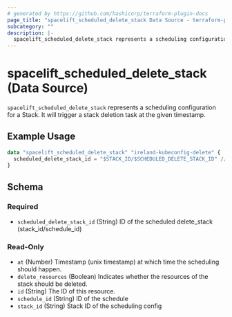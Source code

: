 ```yaml
---
# generated by https://github.com/hashicorp/terraform-plugin-docs
page_title: "spacelift_scheduled_delete_stack Data Source - terraform-provider-spacelift"
subcategory: ""
description: |-
  spacelift_scheduled_delete_stack represents a scheduling configuration for a Stack. It will trigger a stack deletion task at the given timestamp.
---
```


# spacelift_scheduled_delete_stack (Data Source)

`spacelift_scheduled_delete_stack` represents a scheduling configuration for a Stack. It will trigger a stack deletion task at the given timestamp.

## Example Usage

```terraform
data "spacelift_scheduled_delete_stack" "ireland-kubeconfig-delete" {
  scheduled_delete_stack_id = "$STACK_ID/$SCHEDULED_DELETE_STACK_ID" // id of the scheduled delete stack
}
```

<!-- schema generated by tfplugindocs -->
## Schema

### Required

- `scheduled_delete_stack_id` (String) ID of the scheduled delete_stack (stack_id/schedule_id)

### Read-Only

- `at` (Number) Timestamp (unix timestamp) at which time the scheduling should happen.
- `delete_resources` (Boolean) Indicates whether the resources of the stack should be deleted.
- `id` (String) The ID of this resource.
- `schedule_id` (String) ID of the schedule
- `stack_id` (String) Stack ID of the scheduling config

